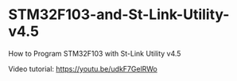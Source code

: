 # STM32F103-and-St-Link-Utility-v4.5
How to Program STM32F103 with St-Link Utility v4.5

Video tutorial: https://youtu.be/udkF7GelRWo
